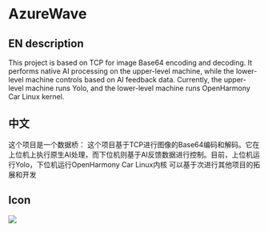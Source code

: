 # AzureWave
## EN description
This project is based on TCP for image Base64 encoding and decoding. It performs native AI processing on the upper-level machine, while the lower-level machine controls based on AI feedback data. Currently, the upper-level machine runs Yolo, and the lower-level machine runs OpenHarmony Car Linux kernel.

## 中文
这个项目是一个数据桥：
这个项目基于TCP进行图像的Base64编码和解码。它在上位机上执行原生AI处理，而下位机则基于AI反馈数据进行控制。目前，上位机运行Yolo，下位机运行OpenHarmony Car Linux内核
可以基于次进行其他项目的拓展和开发
## Icon



![]([https://azure-home.oss-cn-shenzhen.aliyuncs.com/img/icon.png](https://azure-home.oss-cn-shenzhen.aliyuncs.com/img/icon2_round.png)https://azure-home.oss-cn-shenzhen.aliyuncs.com/img/icon2_round.png)
